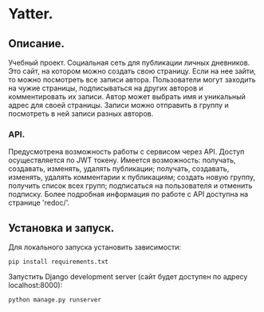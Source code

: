 # Yatter.

## Описание.
Учебный проект.
Социальная сеть для публикации личных дневников. Это сайт, на котором можно создать свою страницу. Если на нее зайти, то можно посмотреть все записи автора. Пользователи могут заходить на чужие страницы, подписываться на других авторов и комментировать их записи. Автор может выбрать имя и уникальный адрес для своей страницы. Записи можно отправить в группу и посмотреть в ней записи разных авторов.

### API.
Предусмотрена возможность работы с сервисом через API.
Доступ осуществляется по JWT токену. Имеется возможность: получать, создавать, изменять, удалять публикации; получать, создавать, изменять, удалять комментарии к публикациям; создать новую группу, получить список всех групп; подписаться на пользователя и отменить подписку.
Более подробная информация по работе с API доступна на странице 'redoc/'.

## Установка и запуск.
Для локального запуска установить зависимости:
```
pip install requirements.txt
```
Запустить Django development server (сайт будет доступен по адресу localhost:8000):
```
python manage.py runserver
```

